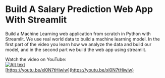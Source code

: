 # Build A Salary Prediction Web App With Streamlit

Build a Machine Learning web application from scratch in Python with Streamlit. We use real world data to build a machine learning model. In the first part of the video you learn how we analyze the data and build our model, and in the second part we build the web app using streamlit.

Watch the video on YouTube:  
[![Alt text](https://img.youtube.com/vi/xl0N7tHiwlw/hqdefault.jpg)](https://youtu.be/xl0N7tHiwlw)  
[https://youtu.be/xl0N7tHiwlw](https://youtu.be/xl0N7tHiwlw)